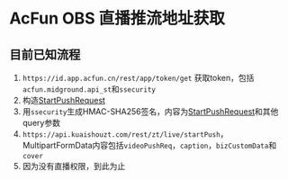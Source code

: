 ﻿# AcFun OBS 直播推流地址获取

## 目前已知流程
1. `https://id.app.acfun.cn/rest/app/token/get` 获取token，包括`acfun.midground.api_st`和`ssecurity`
2. 构造[StartPushRequest](https://github.com/wpscott/AcFunDanmaku/blob/master/AcFunOBS/live.proto)
3. 用`ssecurity`生成HMAC-SHA256签名，内容为[StartPushRequest](https://github.com/wpscott/AcFunDanmaku/blob/master/AcFunOBS/live.proto)和其他query参数
4. `https://api.kuaishouzt.com/rest/zt/live/startPush`，MultipartFormData内容包括`videoPushReq`，`caption`，`bizCustomData`和`cover`
5. 因为没有直播权限，到此为止
